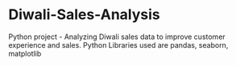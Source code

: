 # Diwali-Sales-Analysis
Python project - Analyzing Diwali sales data to improve customer experience and sales. 
Python Libraries used are pandas, seaborn, matplotlib
